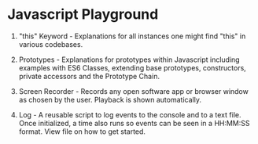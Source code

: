 # Javascript Playground

1. "this" Keyword - Explanations for all instances one might find "this" in various codebases.

2. Prototypes - Explanations for prototypes within Javascript including examples with ES6 Classes, extending base prototypes, constructors, private accessors and the Prototype Chain.

3. Screen Recorder - Records any open software app or browser window as chosen by the user. Playback is shown automatically.

4. Log - A reusable script to log events to the console and to a text file. Once initialized, a time also runs so events can be seen in a HH:MM:SS format. View file on how to get started.